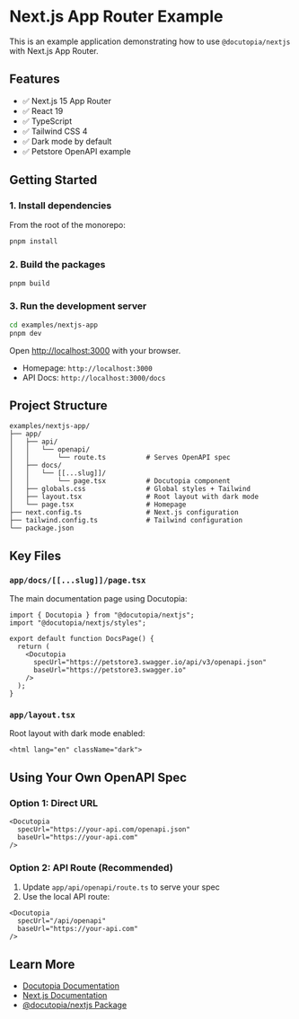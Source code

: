 # Next.js App Router Example

This is an example application demonstrating how to use `@docutopia/nextjs` with Next.js App Router.

## Features

- ✅ Next.js 15 App Router
- ✅ React 19
- ✅ TypeScript
- ✅ Tailwind CSS 4
- ✅ Dark mode by default
- ✅ Petstore OpenAPI example

## Getting Started

### 1. Install dependencies

From the root of the monorepo:

```bash
pnpm install
```

### 2. Build the packages

```bash
pnpm build
```

### 3. Run the development server

```bash
cd examples/nextjs-app
pnpm dev
```

Open [http://localhost:3000](http://localhost:3000) with your browser.

- Homepage: `http://localhost:3000`
- API Docs: `http://localhost:3000/docs`

## Project Structure

```
examples/nextjs-app/
├── app/
│   ├── api/
│   │   └── openapi/
│   │       └── route.ts          # Serves OpenAPI spec
│   ├── docs/
│   │   └── [[...slug]]/
│   │       └── page.tsx          # Docutopia component
│   ├── globals.css               # Global styles + Tailwind
│   ├── layout.tsx                # Root layout with dark mode
│   └── page.tsx                  # Homepage
├── next.config.ts                # Next.js configuration
├── tailwind.config.ts            # Tailwind configuration
└── package.json
```

## Key Files

### `app/docs/[[...slug]]/page.tsx`

The main documentation page using Docutopia:

```tsx
import { Docutopia } from "@docutopia/nextjs";
import "@docutopia/nextjs/styles";

export default function DocsPage() {
  return (
    <Docutopia
      specUrl="https://petstore3.swagger.io/api/v3/openapi.json"
      baseUrl="https://petstore3.swagger.io"
    />
  );
}
```

### `app/layout.tsx`

Root layout with dark mode enabled:

```tsx
<html lang="en" className="dark">
```

## Using Your Own OpenAPI Spec

### Option 1: Direct URL

```tsx
<Docutopia
  specUrl="https://your-api.com/openapi.json"
  baseUrl="https://your-api.com"
/>
```

### Option 2: API Route (Recommended)

1. Update `app/api/openapi/route.ts` to serve your spec
2. Use the local API route:

```tsx
<Docutopia
  specUrl="/api/openapi"
  baseUrl="https://your-api.com"
/>
```

## Learn More

- [Docutopia Documentation](https://github.com/rhinolabs/docutopia)
- [Next.js Documentation](https://nextjs.org/docs)
- [@docutopia/nextjs Package](../../packages/nextjs/README.md)
